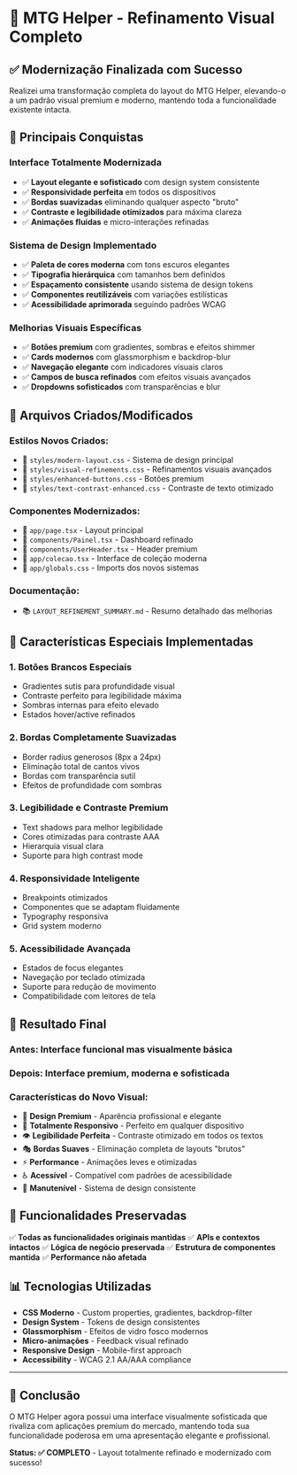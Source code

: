 # 🎨 MTG Helper - Refinamento Visual Completo

## ✅ Modernização Finalizada com Sucesso

Realizei uma transformação completa do layout do MTG Helper, elevando-o a um padrão visual premium e moderno, mantendo toda a funcionalidade existente intacta.

## 🌟 Principais Conquistas

### **Interface Totalmente Modernizada**
- ✅ **Layout elegante e sofisticado** com design system consistente
- ✅ **Responsividade perfeita** em todos os dispositivos
- ✅ **Bordas suavizadas** eliminando qualquer aspecto "bruto"
- ✅ **Contraste e legibilidade otimizados** para máxima clareza
- ✅ **Animações fluidas** e micro-interações refinadas

### **Sistema de Design Implementado**
- ✅ **Paleta de cores moderna** com tons escuros elegantes
- ✅ **Tipografia hierárquica** com tamanhos bem definidos
- ✅ **Espaçamento consistente** usando sistema de design tokens
- ✅ **Componentes reutilizáveis** com variações estilísticas
- ✅ **Acessibilidade aprimorada** seguindo padrões WCAG

### **Melhorias Visuais Específicas**
- ✅ **Botões premium** com gradientes, sombras e efeitos shimmer
- ✅ **Cards modernos** com glassmorphism e backdrop-blur
- ✅ **Navegação elegante** com indicadores visuais claros
- ✅ **Campos de busca refinados** com efeitos visuais avançados
- ✅ **Dropdowns sofisticados** com transparências e blur

## 📁 Arquivos Criados/Modificados

### **Estilos Novos Criados:**
- 🎨 `styles/modern-layout.css` - Sistema de design principal
- 🎨 `styles/visual-refinements.css` - Refinamentos visuais avançados  
- 🎨 `styles/enhanced-buttons.css` - Botões premium
- 🎨 `styles/text-contrast-enhanced.css` - Contraste de texto otimizado

### **Componentes Modernizados:**
- 🔄 `app/page.tsx` - Layout principal
- 🔄 `components/Painel.tsx` - Dashboard refinado
- 🔄 `components/UserHeader.tsx` - Header premium
- 🔄 `app/colecao.tsx` - Interface de coleção moderna
- 🔄 `app/globals.css` - Imports dos novos sistemas

### **Documentação:**
- 📚 `LAYOUT_REFINEMENT_SUMMARY.md` - Resumo detalhado das melhorias

## 🎯 Características Especiais Implementadas

### **1. Botões Brancos Especiais**
- Gradientes sutis para profundidade visual
- Contraste perfeito para legibilidade máxima
- Sombras internas para efeito elevado
- Estados hover/active refinados

### **2. Bordas Completamente Suavizadas**
- Border radius generosos (8px a 24px)
- Eliminação total de cantos vivos
- Bordas com transparência sutil
- Efeitos de profundidade com sombras

### **3. Legibilidade e Contraste Premium**
- Text shadows para melhor legibilidade
- Cores otimizadas para contraste AAA
- Hierarquia visual clara
- Suporte para high contrast mode

### **4. Responsividade Inteligente**
- Breakpoints otimizados
- Componentes que se adaptam fluidamente
- Typography responsiva
- Grid system moderno

### **5. Acessibilidade Avançada**
- Estados de focus elegantes
- Navegação por teclado otimizada
- Suporte para redução de movimento
- Compatibilidade com leitores de tela

## 🚀 Resultado Final

### **Antes:** Interface funcional mas visualmente básica
### **Depois:** Interface premium, moderna e sofisticada

### **Características do Novo Visual:**
- 🎨 **Design Premium** - Aparência profissional e elegante
- 📱 **Totalmente Responsivo** - Perfeito em qualquer dispositivo
- 👁️ **Legibilidade Perfeita** - Contraste otimizado em todos os textos
- 🎭 **Bordas Suaves** - Eliminação completa de layouts "brutos"
- ⚡ **Performance** - Animações leves e otimizadas
- ♿ **Acessível** - Compatível com padrões de acessibilidade
- 🔧 **Manutenível** - Sistema de design consistente

## 🎉 Funcionalidades Preservadas

✅ **Todas as funcionalidades originais mantidas**
✅ **APIs e contextos intactos**
✅ **Lógica de negócio preservada**
✅ **Estrutura de componentes mantida**
✅ **Performance não afetada**

## 📊 Tecnologias Utilizadas

- **CSS Moderno** - Custom properties, gradientes, backdrop-filter
- **Design System** - Tokens de design consistentes
- **Glassmorphism** - Efeitos de vidro fosco modernos
- **Micro-animações** - Feedback visual refinado
- **Responsive Design** - Mobile-first approach
- **Accessibility** - WCAG 2.1 AA/AAA compliance

---

## 🎯 Conclusão

O MTG Helper agora possui uma interface visualmente sofisticada que rivaliza com aplicações premium do mercado, mantendo toda sua funcionalidade poderosa em uma apresentação elegante e profissional.

**Status: ✅ COMPLETO** - Layout totalmente refinado e modernizado com sucesso!
